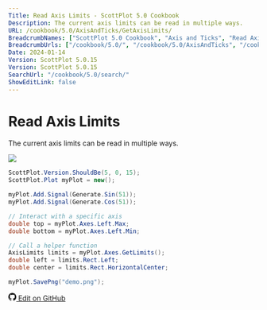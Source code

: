 ```yaml
---
Title: Read Axis Limits - ScottPlot 5.0 Cookbook
Description: The current axis limits can be read in multiple ways.
URL: /cookbook/5.0/AxisAndTicks/GetAxisLimits/
BreadcrumbNames: ["ScottPlot 5.0 Cookbook", "Axis and Ticks", "Read Axis Limits"]
BreadcrumbUrls: ["/cookbook/5.0/", "/cookbook/5.0/AxisAndTicks", "/cookbook/5.0/AxisAndTicks/GetAxisLimits"]
Date: 2024-01-14
Version: ScottPlot 5.0.15
Version: ScottPlot 5.0.15
SearchUrl: "/cookbook/5.0/search/"
ShowEditLink: false
---
```


# Read Axis Limits


The current axis limits can be read in multiple ways.

[![](/cookbook/5.0/images/GetAxisLimits.png)](/cookbook/5.0/images/GetAxisLimits.png)

```cs
ScottPlot.Version.ShouldBe(5, 0, 15);
ScottPlot.Plot myPlot = new();

myPlot.Add.Signal(Generate.Sin(51));
myPlot.Add.Signal(Generate.Cos(51));

// Interact with a specific axis
double top = myPlot.Axes.Left.Max;
double bottom = myPlot.Axes.Left.Min;

// Call a helper function
AxisLimits limits = myPlot.Axes.GetLimits();
double left = limits.Rect.Left;
double center = limits.Rect.HorizontalCenter;

myPlot.SavePng("demo.png");

```

<a href='https://github.com/ScottPlot/ScottPlot/blob/main/src/ScottPlot5/ScottPlot5%20Cookbook/Recipes/Introduction/AxisAndTicks.cs'><svg xmlns="http://www.w3.org/2000/svg" width="16" height="16" fill="currentColor" class="mb-1 bi bi-github" viewBox="0 0 16 16">
  <path d="M8 0C3.58 0 0 3.58 0 8c0 3.54 2.29 6.53 5.47 7.59.4.07.55-.17.55-.38 0-.19-.01-.82-.01-1.49-2.01.37-2.53-.49-2.69-.94-.09-.23-.48-.94-.82-1.13-.28-.15-.68-.52-.01-.53.63-.01 1.08.58 1.23.82.72 1.21 1.87.87 2.33.66.07-.52.28-.87.51-1.07-1.78-.2-3.64-.89-3.64-3.95 0-.87.31-1.59.82-2.15-.08-.2-.36-1.02.08-2.12 0 0 .67-.21 2.2.82.64-.18 1.32-.27 2-.27s1.36.09 2 .27c1.53-1.04 2.2-.82 2.2-.82.44 1.1.16 1.92.08 2.12.51.56.82 1.27.82 2.15 0 3.07-1.87 3.75-3.65 3.95.29.25.54.73.54 1.48 0 1.07-.01 1.93-.01 2.2 0 .21.15.46.55.38A8.01 8.01 0 0 0 16 8c0-4.42-3.58-8-8-8"/>
</svg> Edit on GitHub</a>

